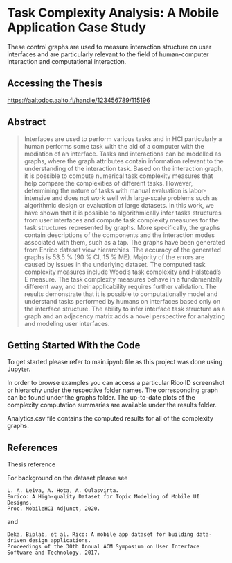 # Task Complexity Analysis: A Mobile Application Case Study
These control graphs are used to measure interaction structure on user interfaces and are particularly relevant to the field of human-computer interaction and computational interaction.

## Accessing the Thesis
https://aaltodoc.aalto.fi/handle/123456789/115196

## Abstract

>Interfaces are used to perform various tasks and in HCI particularly a human performs some task with the aid of a computer with the mediation of an interface. Tasks and interactions can be modelled as graphs, where the graph attributes contain information relevant to the understanding of the interaction task. Based on the interaction graph, it is possible to compute numerical task complexity measures that help compare the complexities of different tasks. However, determining the nature of tasks with manual evaluation is labor-intensive and does not work well with large-scale problems such as algorithmic design or evaluation of large datasets. In this work, we have shown that it is possible to algorithmically infer tasks structures from user interfaces and compute task complexity measures for the task structures represented by graphs. More specifically, the graphs contain descriptions of the components and the interaction modes associated with them, such as a tap. The graphs have been generated from Enrico dataset view hierarchies. The accuracy of the generated graphs is 53.5 % (90 % CI, 15 % ME). Majority of the errors are caused by issues in the underlying dataset. The computed task complexity measures include Wood’s task complexity and Halstead’s E measure. The task complexity measures behave in a fundamentally different way, and their applicability requires further validation. The results demonstrate that it is possible to computationally model and understand tasks performed by humans on interfaces based only on the interface structure. The ability to infer interface task structure as a graph and an adjacency matrix adds a novel perspective for analyzing and modeling user interfaces.

## Getting Started With the Code
To get started please refer to main.ipynb file as this project was done using Jupyter.

In order to browse examples you can access a particular Rico ID screenshot or hierarchy under the respective folder names.
The corresponding graph can be found under the graphs folder. The up-to-date plots of the complexity computation summaries are available under the results folder. 

Analytics.csv file contains the computed results for all of the complexity graphs.

## References
Thesis reference <To be uploaded>

For background on the dataset please see
```
L. A. Leiva, A. Hota, A. Oulasvirta. 
Enrico: A High-quality Dataset for Topic Modeling of Mobile UI Designs. 
Proc. MobileHCI Adjunct, 2020.
```
and
```
Deka, Biplab, et al. Rico: A mobile app dataset for building data-driven design applications. 
Proceedings of the 30th Annual ACM Symposium on User Interface Software and Technology, 2017.
```
